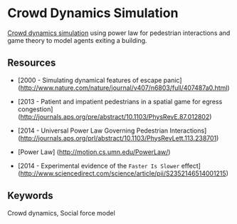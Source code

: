 Crowd Dynamics Simulation
=========================
[Crowd dynamics simulation](https://github.com/jaantollander/Crowd-Dynamics) using power law for pedestrian interactions
and game theory to model agents exiting a building.

Resources
---------
- [2000 - Simulating dynamical features of escape panic]
  (http://www.nature.com/nature/journal/v407/n6803/full/407487a0.html)
  
- [2013 - Patient and impatient pedestrians in a spatial game for egress congestion]
  (http://journals.aps.org/pre/abstract/10.1103/PhysRevE.87.012802)

- [2014 - Universal Power Law Governing Pedestrian Interactions]
  (http://journals.aps.org/prl/abstract/10.1103/PhysRevLett.113.238701)

- [Power Law]
  (http://motion.cs.umn.edu/PowerLaw/)

- [2014 - Experimental evidence of the `Faster Is Slower` effect]
  (http://www.sciencedirect.com/science/article/pii/S2352146514001215)

Keywords
--------
Crowd dynamics, Social force model
